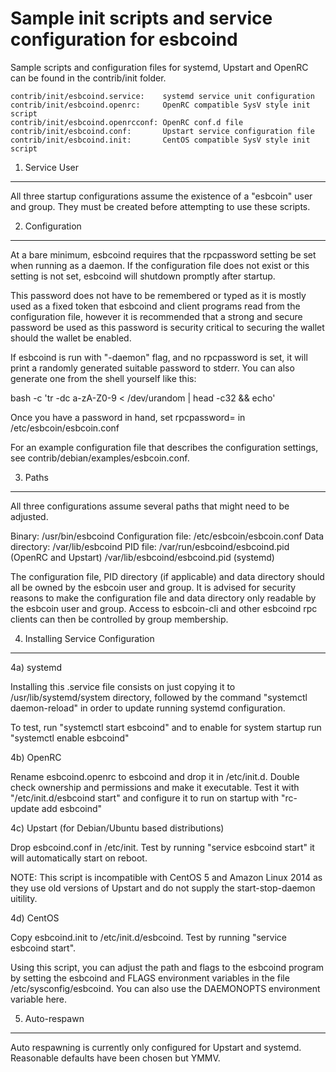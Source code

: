 Sample init scripts and service configuration for esbcoind
==========================================================

Sample scripts and configuration files for systemd, Upstart and OpenRC
can be found in the contrib/init folder.

    contrib/init/esbcoind.service:    systemd service unit configuration
    contrib/init/esbcoind.openrc:     OpenRC compatible SysV style init script
    contrib/init/esbcoind.openrcconf: OpenRC conf.d file
    contrib/init/esbcoind.conf:       Upstart service configuration file
    contrib/init/esbcoind.init:       CentOS compatible SysV style init script

1. Service User
---------------------------------

All three startup configurations assume the existence of a "esbcoin" user
and group.  They must be created before attempting to use these scripts.

2. Configuration
---------------------------------

At a bare minimum, esbcoind requires that the rpcpassword setting be set
when running as a daemon.  If the configuration file does not exist or this
setting is not set, esbcoind will shutdown promptly after startup.

This password does not have to be remembered or typed as it is mostly used
as a fixed token that esbcoind and client programs read from the configuration
file, however it is recommended that a strong and secure password be used
as this password is security critical to securing the wallet should the
wallet be enabled.

If esbcoind is run with "-daemon" flag, and no rpcpassword is set, it will
print a randomly generated suitable password to stderr.  You can also
generate one from the shell yourself like this:

bash -c 'tr -dc a-zA-Z0-9 < /dev/urandom | head -c32 && echo'

Once you have a password in hand, set rpcpassword= in /etc/esbcoin/esbcoin.conf

For an example configuration file that describes the configuration settings,
see contrib/debian/examples/esbcoin.conf.

3. Paths
---------------------------------

All three configurations assume several paths that might need to be adjusted.

Binary:              /usr/bin/esbcoind
Configuration file:  /etc/esbcoin/esbcoin.conf
Data directory:      /var/lib/esbcoind
PID file:            /var/run/esbcoind/esbcoind.pid (OpenRC and Upstart)
                     /var/lib/esbcoind/esbcoind.pid (systemd)

The configuration file, PID directory (if applicable) and data directory
should all be owned by the esbcoin user and group.  It is advised for security
reasons to make the configuration file and data directory only readable by the
esbcoin user and group.  Access to esbcoin-cli and other esbcoind rpc clients
can then be controlled by group membership.

4. Installing Service Configuration
-----------------------------------

4a) systemd

Installing this .service file consists on just copying it to
/usr/lib/systemd/system directory, followed by the command
"systemctl daemon-reload" in order to update running systemd configuration.

To test, run "systemctl start esbcoind" and to enable for system startup run
"systemctl enable esbcoind"

4b) OpenRC

Rename esbcoind.openrc to esbcoind and drop it in /etc/init.d.  Double
check ownership and permissions and make it executable.  Test it with
"/etc/init.d/esbcoind start" and configure it to run on startup with
"rc-update add esbcoind"

4c) Upstart (for Debian/Ubuntu based distributions)

Drop esbcoind.conf in /etc/init.  Test by running "service esbcoind start"
it will automatically start on reboot.

NOTE: This script is incompatible with CentOS 5 and Amazon Linux 2014 as they
use old versions of Upstart and do not supply the start-stop-daemon uitility.

4d) CentOS

Copy esbcoind.init to /etc/init.d/esbcoind. Test by running "service esbcoind start".

Using this script, you can adjust the path and flags to the esbcoind program by
setting the esbcoind and FLAGS environment variables in the file
/etc/sysconfig/esbcoind. You can also use the DAEMONOPTS environment variable here.

5. Auto-respawn
-----------------------------------

Auto respawning is currently only configured for Upstart and systemd.
Reasonable defaults have been chosen but YMMV.
